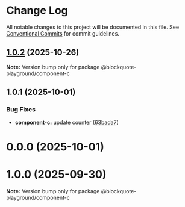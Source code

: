 # Change Log

All notable changes to this project will be documented in this file.
See [Conventional Commits](https://conventionalcommits.org) for commit guidelines.

## [1.0.2](https://github.com/oscarmarina/lerna-netlify-test/compare/@blockquote-playground/component-c@1.0.1...@blockquote-playground/component-c@1.0.2) (2025-10-26)

**Note:** Version bump only for package @blockquote-playground/component-c





## 1.0.1 (2025-10-01)


### Bug Fixes

* **component-c:** update counter ([63bada7](https://github.com/oscarmarina/lerna-netlify-test/commit/63bada78800e0ec2c81f9b647b05df085fd79cb0))



# 0.0.0 (2025-10-01)





# 1.0.0 (2025-09-30)

**Note:** Version bump only for package @blockquote-playground/component-c
